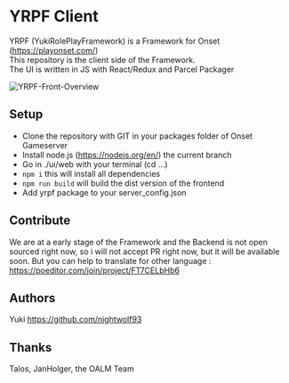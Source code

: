 # YRPF Client
YRPF (YukiRolePlayFramework) is a Framework for Onset (https://playonset.com/)  
This repository is the client side of the Framework.  
The UI is written in JS with React/Redux and Parcel Packager

![YRPF-Front-Overview](https://i.imgur.com/XCoRzPT.jpg)

## Setup
- Clone the repository with GIT in your packages folder of Onset Gameserver
- Install node.js (https://nodejs.org/en/) the current branch
- Go in ./ui/web with your terminal (cd ...)
- ```npm i``` this will install all dependencies
- ```npm run build``` will build the dist version of the frontend
- Add yrpf package to your server_config.json

## Contribute
We are at a early stage of the Framework and the Backend is not open sourced right now, so i will not accept PR right now, but it will be available soon.
But you can help to translate for other language : https://poeditor.com/join/project/FT7CELbHb6

## Authors
Yuki https://github.com/nightwolf93

## Thanks
Talos, JanHolger, the OALM Team